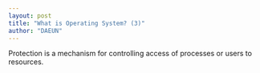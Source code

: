 ```yaml
---
layout: post
title: "What is Operating System? (3)"
author: "DAEUN"
---
```


Protection is a mechanism for controlling access of processes or users to resources. 